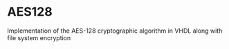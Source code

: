 # AES128
Implementation of the AES-128 cryptographic algorithm in VHDL along with file system encryption

